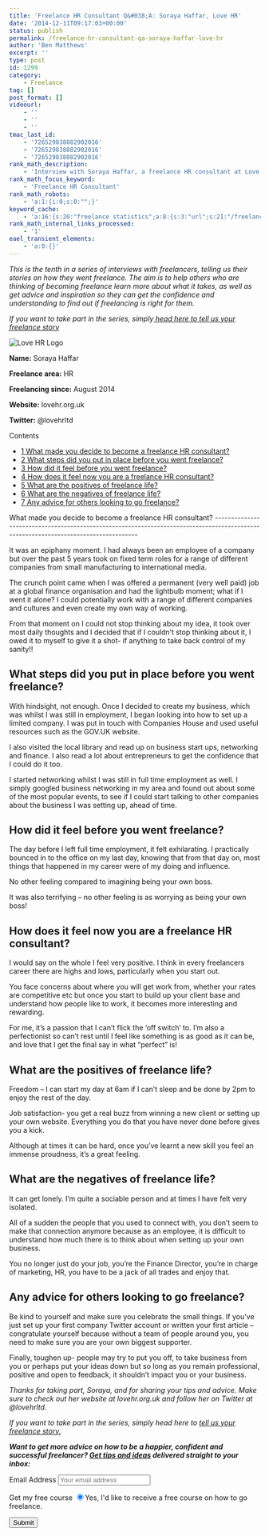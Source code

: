 ```yaml
---
title: 'Freelance HR Consultant Q&#038;A: Soraya Haffar, Love HR'
date: '2014-12-11T09:17:03+00:00'
status: publish
permalink: /freelance-hr-consultant-qa-soraya-haffar-love-hr
author: 'Ben Matthews'
excerpt: ''
type: post
id: 1299
category:
    - Freelance
tag: []
post_format: []
videourl:
    - ''
    - ''
    - ''
tmac_last_id:
    - '726529838882902016'
    - '726529838882902016'
    - '726529838882902016'
rank_math_description:
    - 'Interview with Soraya Haffar, a freelance HR consultant at Love HR. Find out what it takes to go freelance by reading this Q&A.'
rank_math_focus_keyword:
    - 'Freelance HR Consultant'
rank_math_robots:
    - 'a:1:{i:0;s:0:"";}'
keyword_cache:
    - 'a:16:{s:20:"freelance statistics";a:8:{s:3:"url";s:21:"/freelance-statistics";s:5:"times";s:0:"";s:7:"between";s:0:"";s:6:"before";s:0:"";s:5:"after";s:0:"";s:4:"case";N;s:8:"nofollow";N;s:9:"newwindow";N;}s:19:"freelance portfolio";a:8:{s:3:"url";s:30:"/courses/freelance-portfolios/";s:5:"times";s:0:"";s:7:"between";s:0:"";s:6:"before";s:0:"";s:5:"after";s:0:"";s:4:"case";N;s:8:"nofollow";N;s:9:"newwindow";N;}s:19:"accounting software";a:8:{s:3:"url";s:33:"/best-online-accounting-software/";s:5:"times";s:0:"";s:7:"between";s:0:"";s:6:"before";s:0:"";s:5:"after";s:0:"";s:4:"case";N;s:8:"nofollow";N;s:9:"newwindow";N;}s:19:"freelance community";a:8:{s:3:"url";s:20:"/freelance-community";s:5:"times";s:0:"";s:7:"between";s:0:"";s:6:"before";s:0:"";s:5:"after";s:0:"";s:4:"case";N;s:8:"nofollow";N;s:9:"newwindow";N;}s:19:"freelance questions";a:8:{s:3:"url";s:20:"/freelance-community";s:5:"times";s:0:"";s:7:"between";s:0:"";s:6:"before";s:0:"";s:5:"after";s:0:"";s:4:"case";N;s:8:"nofollow";N;s:9:"newwindow";N;}s:18:"freelance expenses";a:8:{s:3:"url";s:19:"/freelance-expenses";s:5:"times";s:0:"";s:7:"between";s:0:"";s:6:"before";s:0:"";s:5:"after";s:0:"";s:4:"case";N;s:8:"nofollow";N;s:9:"newwindow";N;}s:18:"freelance training";a:8:{s:3:"url";s:8:"/courses";s:5:"times";s:0:"";s:7:"between";s:0:"";s:6:"before";s:0:"";s:5:"after";s:0:"";s:4:"case";N;s:8:"nofollow";N;s:9:"newwindow";N;}s:15:"freelance tools";a:8:{s:3:"url";s:21:"/best-freelance-tools";s:5:"times";s:0:"";s:7:"between";s:0:"";s:6:"before";s:0:"";s:5:"after";s:0:"";s:4:"case";N;s:8:"nofollow";N;s:9:"newwindow";N;}s:15:"freelance rates";a:8:{s:3:"url";s:16:"/freelance-rates";s:5:"times";s:0:"";s:7:"between";s:0:"";s:6:"before";s:0:"";s:5:"after";s:0:"";s:4:"case";N;s:8:"nofollow";N;s:9:"newwindow";N;}s:14:"freelance work";a:8:{s:3:"url";s:15:"/freelance-work";s:5:"times";s:0:"";s:7:"between";s:0:"";s:6:"before";s:0:"";s:5:"after";s:0:"";s:4:"case";N;s:8:"nofollow";N;s:9:"newwindow";N;}s:14:"freelance jobs";a:8:{s:3:"url";s:15:"/freelance-jobs";s:5:"times";s:0:"";s:7:"between";s:0:"";s:6:"before";s:0:"";s:5:"after";s:0:"";s:4:"case";N;s:8:"nofollow";N;s:9:"newwindow";N;}s:13:"balance sheet";a:8:{s:3:"url";s:46:"https://freetrain.co/balance-sheet-definition/";s:5:"times";s:0:"";s:7:"between";s:0:"";s:6:"before";s:0:"";s:5:"after";s:0:"";s:4:"case";N;s:8:"nofollow";N;s:9:"newwindow";N;}s:7:"courses";a:8:{s:3:"url";s:8:"/courses";s:5:"times";s:0:"";s:7:"between";s:0:"";s:6:"before";s:0:"";s:5:"after";s:0:"";s:4:"case";N;s:8:"nofollow";N;s:9:"newwindow";N;}s:5:"rates";a:8:{s:3:"url";s:16:"/freelance-rates";s:5:"times";s:0:"";s:7:"between";s:0:"";s:6:"before";s:0:"";s:5:"after";s:0:"";s:4:"case";N;s:8:"nofollow";N;s:9:"newwindow";N;}s:4:"ir35";a:8:{s:3:"url";s:5:"/ir35";s:5:"times";s:0:"";s:7:"between";s:0:"";s:6:"before";s:0:"";s:5:"after";s:0:"";s:4:"case";N;s:8:"nofollow";N;s:9:"newwindow";N;}s:13:"keywords_time";i:1565617990;}'
rank_math_internal_links_processed:
    - '1'
eael_transient_elements:
    - 'a:0:{}'
---
```

*This is the tenth in a series of interviews with freelancers, telling us their stories on how they went freelance. The aim is to help others who are thinking of becoming freelance learn more about what it takes, as well as get advice and inspiration so they can get the confidence and understanding to find out if freelancing is right for them.*

*If you want to take part in the series, simply[ head here to tell us your freelance story](http://benrmatthews.com/2013/07/tell-your-freelance-story-and-help-others-go-freelance/ "How to Go Freelance")*

![Love HR Logo](http://benrmatthews.com/wp-content/uploads/2014/12/love-hr.png)

**Name:** Soraya Haffar

**Freelance area:** HR

**Freelancing since:** August 2014

**Website:** lovehr.org.uk

**Twitter:** @lovehrltd

<div class="no_bullets" id="toc_container">Contents

- [<span class="toc_number toc_depth_1">1</span> What made you decide to become a freelance HR consultant?](#What_made_you_decide_to_become_a_freelance_HR_consultant)
- [<span class="toc_number toc_depth_1">2</span> What steps did you put in place before you went freelance?](#What_steps_did_you_put_in_place_before_you_went_freelance)
- [<span class="toc_number toc_depth_1">3</span> How did it feel before you went freelance?](#How_did_it_feel_before_you_went_freelance)
- [<span class="toc_number toc_depth_1">4</span> How does it feel now you are a freelance HR consultant?](#How_does_it_feel_now_you_are_a_freelance_HR_consultant)
- [<span class="toc_number toc_depth_1">5</span> What are the positives of freelance life?](#What_are_the_positives_of_freelance_life)
- [<span class="toc_number toc_depth_1">6</span> What are the negatives of freelance life?](#What_are_the_negatives_of_freelance_life)
- [<span class="toc_number toc_depth_1">7</span> Any advice for others looking to go freelance?](#Any_advice_for_others_looking_to_go_freelance)

</div><span id="What_made_you_decide_to_become_a_freelance_HR_consultant">What made you decide to become a freelance HR consultant?</span>
------------------------------------------------------------------------------------------------------------------------------------

It was an epiphany moment. I had always been an employee of a company but over the past 5 years took on fixed term roles for a range of different companies from small manufacturing to international media.

The crunch point came when I was offered a permanent (very well paid) job at a global finance organisation and had the lightbulb moment; what if I went it alone? I could potentially work with a range of different companies and cultures and even create my own way of working.

From that moment on I could not stop thinking about my idea, it took over most daily thoughts and I decided that if I couldn’t stop thinking about it, I owed it to myself to give it a shot- if anything to take back control of my sanity!!

<span id="What_steps_did_you_put_in_place_before_you_went_freelance">What steps did you put in place before you went freelance?</span>
--------------------------------------------------------------------------------------------------------------------------------------

With hindsight, not enough. Once I decided to create my business, which was whilst I was still in employment, I began looking into how to set up a limited company. I was put in touch with Companies House and used useful resources such as the GOV.UK website.

I also visited the local library and read up on business start ups, networking and finance. I also read a lot about entrepreneurs to get the confidence that I could do it too.

I started networking whilst I was still in full time employment as well. I simply googled business networking in my area and found out about some of the most popular events, to see if I could start talking to other companies about the business I was setting up, ahead of time.

<span id="How_did_it_feel_before_you_went_freelance">How did it feel before you went freelance?</span>
------------------------------------------------------------------------------------------------------

The day before I left full time employment, it felt exhilarating. I practically bounced in to the office on my last day, knowing that from that day on, most things that happened in my career were of my doing and influence.

No other feeling compared to imagining being your own boss.

It was also terrifying – no other feeling is as worrying as being your own boss!

<span id="How_does_it_feel_now_you_are_a_freelance_HR_consultant">How does it feel now you are a freelance HR consultant?</span>
--------------------------------------------------------------------------------------------------------------------------------

I would say on the whole I feel very positive. I think in every freelancers career there are highs and lows, particularly when you start out.

You face concerns about where you will get work from, whether your rates are competitive etc but once you start to build up your client base and understand how people like to work, it becomes more interesting and rewarding.

For me, it’s a passion that I can’t flick the ‘off switch’ to. I’m also a perfectionist so can’t rest until I feel like something is as good as it can be, and love that I get the final say in what “perfect” is!

<span id="What_are_the_positives_of_freelance_life">What are the positives of freelance life?</span>
----------------------------------------------------------------------------------------------------

Freedom – I can start my day at 6am if I can’t sleep and be done by 2pm to enjoy the rest of the day.

Job satisfaction- you get a real buzz from winning a new client or setting up your own website. Everything you do that you have never done before gives you a kick.

Although at times it can be hard, once you’ve learnt a new skill you feel an immense proudness, it’s a great feeling.

<span id="What_are_the_negatives_of_freelance_life">What are the negatives of freelance life?</span>
----------------------------------------------------------------------------------------------------

It can get lonely. I’m quite a sociable person and at times I have felt very isolated.

All of a sudden the people that you used to connect with, you don’t seem to make that connection anymore because as an employee, it is difficult to understand how much there is to think about when setting up your own business.

You no longer just do your job, you’re the Finance Director, you’re in charge of marketing, HR, you have to be a jack of all trades and enjoy that.

<span id="Any_advice_for_others_looking_to_go_freelance">Any advice for others looking to go freelance?</span>
--------------------------------------------------------------------------------------------------------------

Be kind to yourself and make sure you celebrate the small things. If you’ve just set up your first company Twitter account or written your first article – congratulate yourself because without a team of people around you, you need to make sure you are your own biggest supporter.

Finally, toughen up- people may try to put you off, to take business from you or perhaps put your ideas down but so long as you remain professional, positive and open to feedback, it shouldn’t impact you or your business.

*Thanks for taking part, Soraya, and for sharing your tips and advice. Make sure to check out her website at lovehr.org.uk and follow her on Twitter at @lovehrltd.*

*If you want to take part in the series, simply head here to [tell us your freelance story.](http://benrmatthews.com/2013/07/tell-your-freelance-story-and-help-others-go-freelance/ "Tell us your freelance story")*

***Want to get more advice on how to be a happier, confident and successful freelancer? [Get tips and ideas](http://eepurl.com/0UZsf) delivered straight to your inbox:***

<script>(function() {
	window.mc4wp = window.mc4wp || {
		listeners: [],
		forms: {
			on: function(evt, cb) {
				window.mc4wp.listeners.push(
					{
						event   : evt,
						callback: cb
					}
				);
			}
		}
	}
})();
</script>

<form class="mc4wp-form mc4wp-form-1526 mc4wp-form-theme mc4wp-form-theme-red" data-id="1526" data-name="Default sign-up form" id="mc4wp-form-14" method="post"><div class="mc4wp-form-fields"> <label>Email Address</label> <input name="EMAIL" placeholder="Your email address" required="" type="email"></input>

 <label>Get my free course</label> <label> <input checked="checked" name="MMERGE1" type="radio" value="Yes, I'd like to receive a free 30 day course on how to go freelance."></input><span>Yes, I'd like to receive a free course on how to go freelance.</span> </label>

 <input type="submit" value="Submit"></input>

 </div><label style="display: none !important;">Leave this field empty if you're human: <input autocomplete="off" name="_mc4wp_honeypot" tabindex="-1" type="text" value=""></input></label><input name="_mc4wp_timestamp" type="hidden" value="1617708154"></input><input name="_mc4wp_form_id" type="hidden" value="1526"></input><input name="_mc4wp_form_element_id" type="hidden" value="mc4wp-form-14"></input><div class="mc4wp-response"></div></form>